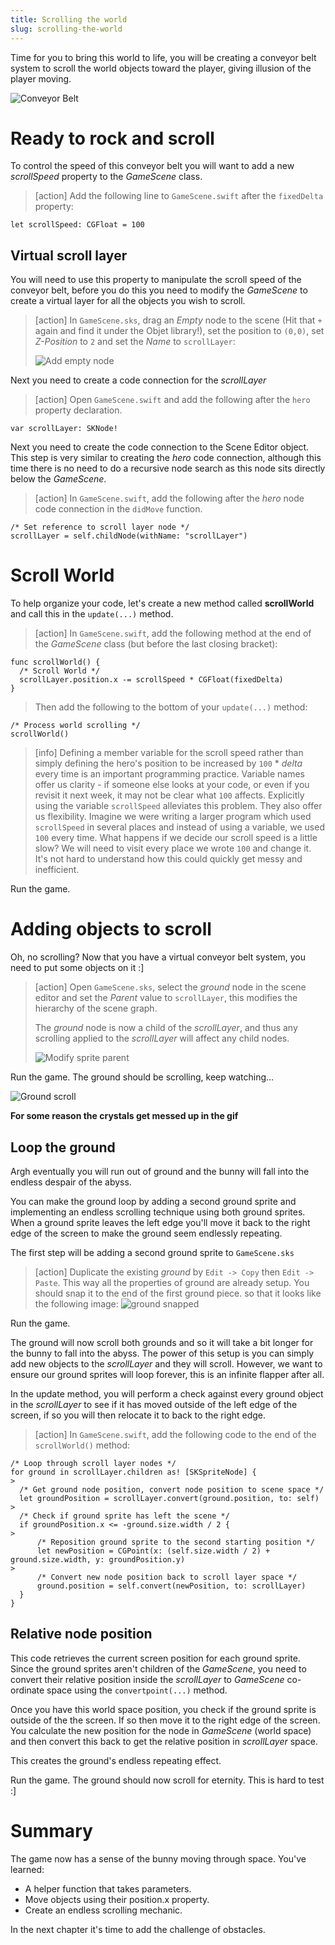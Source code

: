 ```yaml
---
title: Scrolling the world
slug: scrolling-the-world
---
```


Time for you to bring this world to life, you will be creating a conveyor belt system to scroll the world objects toward the player, giving illusion of the player moving.

![Conveyor Belt](https://media.giphy.com/media/WFkbyRl2Ke1oY/giphy.gif)

<!-- TODO: Consider rewriting the rest of the tutorial to use this method, currently inconsistent with the rest of the tutorial though :/ -->
<!-- # Scrolling Sprites

To scroll sprites we you will move a sprite to the left until gets off the screen, then move it twice it's width to the right where it will start crossing the screen again.

Since you will have several sprites to scroll you should write a function that will do the work for you.

> [action]
> Open *GameScene.swift* and add the following function to the `GameScene` class.
>
```
func scrollSprite(_ sprite: SKSpriteNode, speed: CGFloat) {
    sprite.position.x -= speed
>
    if sprite.position.x < sprite.size.width / -2 {
        sprite.position.x += sprite.size.width * 2
    }
}
```
>
> This needs a little explanation. The `scrollSprite()` method takes two parameters: sprite, the sprite to scroll,
> and speed, the distance in pixels to move the sprite to the left. Then the function checks the x position
> of the sprite. If the x position is less than negative half the width the function moves the sprite
> twice it's width to the right. The x coordinates counts positive going to the right, and negative going to the left. This means when a sprite's x position is negative half of it's width we know it's gotten all the way off the screen to the left.
>
> To create an endless scrolling ground plane you will use two sections.
>

# Creating endless ground

> [action]
> Open *GameScene.sks* select the ground and give it the name `groundA`.
>
> ![Name groundA](../Tutorial-Images/xcode-name-groundA.png)
>
> You need a second ground sprite. You can easily copy the first ground sprite by holding option and dragging.
> Snap the new ground sprite to the right of the first. Then give the new ground sprite the name `groundB`.
>
> ![Name groundA](../Tutorial-Images/xcode-name-groundB.png)
>

Now you need to make a connection in code to the two ground sprites: `groundA` and `groundB`.

> [action]
> Open *GameScene.swift* add the following at the top of the GameScene class under `let scrollSpeed`.
>
```
var groundA: SKSpriteNode!
var groundB: SKSpriteNode!
```
>
> Make a sprite reference new variables in `didMove(to View:)`.
>
```
/* Make a reference to ground sprites */
groundA = self.childNode(withName: "groundA") as! SKSpriteNode!
groundB = self.childNode(withName: "groundB") as! SKSpriteNode!
```
>

Now that you have your sprites set up call the `scrollSprite()` method in `update()`.

> [action]
> Add the following at the bottom of the `update()` method.
>
```
/* Scroll the ground sprites */
scrollSprite(groundA, speed: 5)
scrollSprite(groundB, speed: 5)
```
>

**Note!** It's important that the ground sprites both have the same speed! If the speeds are different one ground sprite will faster than then the other. With this in mind feel free to play with the speed value (5) to adjust the speed of the ground.

**Challenge**
Can you get the clouds to move past? What about the crystals? -->

# Ready to rock and scroll

To control the speed of this conveyor belt you will want to add a new *scrollSpeed* property to the *GameScene* class.

> [action]
> Add the following line to `GameScene.swift` after the `fixedDelta` property:
>
```
let scrollSpeed: CGFloat = 100
```

## Virtual scroll layer

You will need to use this property to manipulate the scroll speed of the conveyor belt, before you do this you need
to modify the *GameScene* to create a virtual layer for all the objects you wish to scroll.  

> [action]
> In `GameScene.sks`, drag an *Empty* node to the scene (Hit that `+` again and find it under the Objet library!), set the position to `(0,0)`, set *Z-Position* to `2` and set the *Name*
> to `scrollLayer`:
>
> ![Add empty node](../Tutorial-Images/xcode_add_empty_node_scroll.png)
>

<!--  -->

Next you need to create a code connection for the *scrollLayer*

<!--  -->

> [action]
> Open `GameScene.swift` and add the following after the `hero` property declaration.
>
```
var scrollLayer: SKNode!
```

Next you need to create the code connection to the Scene Editor object.  This step is very similar to creating the *hero* code connection, although this time there is no need to do a recursive node search as this node sits directly below the *GameScene*.

> [action]
> In `GameScene.swift`, add the following after the *hero* node code connection in the `didMove` function.
>
```
/* Set reference to scroll layer node */
scrollLayer = self.childNode(withName: "scrollLayer")
```

# Scroll World

To help organize your code, let's create a new method called **scrollWorld** and call this in the `update(...)` method.

> [action]
> In `GameScene.swift`, add the following method at the end of the *GameScene* class (but before the last closing bracket):
>
```
func scrollWorld() {
  /* Scroll World */
  scrollLayer.position.x -= scrollSpeed * CGFloat(fixedDelta)
}
```
>
> Then add the following to the bottom of your `update(...)` method:
>
```
/* Process world scrolling */
scrollWorld()
```

<!--  -->

> [info]
> Defining a member variable for the scroll speed rather than simply defining the hero's position to be increased by `100` * *delta* every time is an important programming practice.  Variable names offer us clarity - if someone else looks at your code, or even if you revisit it next week, it may not be clear what `100` affects.
> Explicitly using the variable `scrollSpeed` alleviates this problem. They also offer us flexibility. Imagine we were writing a larger program which used `scrollSpeed` in several places and instead of using a variable, we used `100` every time. What happens if we decide our scroll speed is a little slow? We will need to visit every place we wrote `100` and change it. It's not hard to understand how this could quickly get messy and inefficient.
>

Run the game.

# Adding objects to scroll

Oh, no scrolling?  Now that you have a virtual conveyor belt system, you need to put some objects on it :]

> [action]
> Open `GameScene.sks`, select the *ground* node in the scene editor and set the *Parent* value to `scrollLayer`, this modifies the hierarchy of the scene graph.
>
> The *ground* node is now a child of the *scrollLayer*, and thus any scrolling applied to the *scrollLayer* will affect any child nodes.
>
> ![Modify sprite parent](../Tutorial-Images/xcode_ground_child.png)
>

Run the game.  The ground should be scrolling, keep watching...

![Ground scroll](../Tutorial-Images/bad_crystal.png)

**For some reason the crystals get messed up in the gif**

## Loop the ground

Argh eventually you will run out of ground and the bunny will fall into the endless despair of the abyss.

You can make the ground loop by adding a second ground sprite and implementing an endless scrolling technique using both ground sprites. When a ground sprite leaves the left edge you'll move it back to the right edge of the screen to make the ground seem endlessly repeating.

The first step will be adding a second ground sprite to `GameScene.sks`

> [action]
> Duplicate the existing *ground* by `Edit -> Copy` then `Edit -> Paste`. This way all the properties of ground are already setup.
> You should snap it to the end of the first ground piece. so that it looks like the following image:
> ![ground snapped](../Tutorial-Images/ground_copy.png)

Run the game.

The ground will now scroll both grounds and so it will take a bit longer for the bunny to fall into the abyss.
The power of this setup is you can simply add new objects to the *scrollLayer* and they will scroll.  However, we want to ensure our ground sprites will loop forever, this is an infinite flapper after all.

In the update method, you will perform a check against every ground object in the *scrollLayer* to see if it has moved outside of the left edge of the screen, if so you will then relocate it to back to the right edge.

> [action]
> In `GameScene.swift`, add the following code to the end of the `scrollWorld()` method:
>
```
/* Loop through scroll layer nodes */
for ground in scrollLayer.children as! [SKSpriteNode] {
>
  /* Get ground node position, convert node position to scene space */
  let groundPosition = scrollLayer.convert(ground.position, to: self)
>
  /* Check if ground sprite has left the scene */
  if groundPosition.x <= -ground.size.width / 2 {
>
      /* Reposition ground sprite to the second starting position */
      let newPosition = CGPoint(x: (self.size.width / 2) + ground.size.width, y: groundPosition.y)
>
      /* Convert new node position back to scroll layer space */
      ground.position = self.convert(newPosition, to: scrollLayer)
  }
}
```
>

## Relative node position

This code retrieves the current screen position for each ground sprite. Since the ground sprites aren't children of the *GameScene*, you need to convert their relative position inside the *scrollLayer* to *GameScene* co-ordinate space using the `convertpoint(...)` method.

Once you have this world space position, you check if the ground sprite is outside of the the screen. If so then move it to the right edge of the screen. You calculate the new position for the node in *GameScene* (world space) and then convert this back to get the relative position in *scrollLayer* space.

This creates the ground's endless repeating effect.

Run the game. The ground should now scroll for eternity.  This is hard to test :]

# Summary

The game now has a sense of the bunny moving through space. You've learned:

- A helper function that takes parameters.
- Move objects using their position.x property.
- Create an endless scrolling mechanic.

In the next chapter it's time to add the challenge of obstacles.

